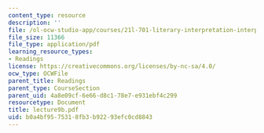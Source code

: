 ```yaml
---
content_type: resource
description: ''
file: /ol-ocw-studio-app/courses/21l-701-literary-interpretation-interpreting-poetry-fall-2003/b0a4bf9575318fb3b92293efc0cd8843_lecture9b.pdf
file_size: 11366
file_type: application/pdf
learning_resource_types:
- Readings
license: https://creativecommons.org/licenses/by-nc-sa/4.0/
ocw_type: OCWFile
parent_title: Readings
parent_type: CourseSection
parent_uid: 4a8e09cf-6e66-d8c1-78e7-e931ebf4c299
resourcetype: Document
title: lecture9b.pdf
uid: b0a4bf95-7531-8fb3-b922-93efc0cd8843
---
```


